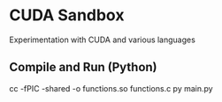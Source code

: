 # CUDA Sandbox
Experimentation with CUDA and various languages

## Compile and Run (Python)
cc -fPIC -shared -o functions.so functions.c
py main.py



